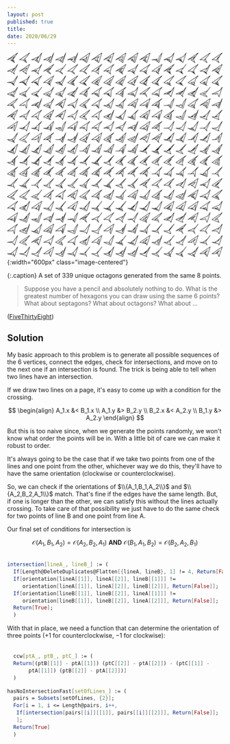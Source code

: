 ```yaml
---
layout: post
published: true
title: 
date: 2020/06/29
---
```


![](/img/2020-06-26-octagons.png){:width="600px" class="image-centered"}

{:.caption}
A set of $339$ unique octagons generated from the same $8$ points.

>Suppose you have a pencil and absolutely nothing to do. What is the greatest number of hexagons you can draw using the same $6$ points? What about septagons? What about octagons? What about ...

<!--more-->

([FiveThirtyEight](URL))

## Solution

My basic approach to this problem is to generate all possible sequences of the $6$ vertices, connect the edges, check for intersections, and move on to the next one if an intersection is found. The trick is being able to tell when two lines have an intersection. 

If we draw two lines on a page, it's easy to come up with a condition for the crossing.

$$
\begin{align}
A_1.x &< B_1.x \\
A_1.y &> B_2.y \\
B_2.x &< A_2.y \\
B_1.y &> A_2.y
\end{align}
$$

But this is too naive since, when we generate the points randomly, we won't know what order the points will be in. With a little bit of care we can make it robust to order. 

It's always going to be the case that if we take two points from one of the lines and one point from the other, whichever way we do this, they'll have to have the same orientation (clockwise or counterclockwise). 

So, we can check if the orientations of $\\{A_1,B_1,A_2\\}$ and $\\{A_2,B_2,A_1\\}$ match. That's fine if the edges have the same length. But, if one is longer than the other, we can satisfy this without the lines actually crossing. To take care of that possibility we just have to do the same check for two points of line B and one point from line A.

Our final set of conditions for intersection is 

$$
\mathcal{O}(A_1,B_1,A_2) = \mathcal{O}(A_2,B_2,A_1)\ \mathbf{AND}\ \mathcal{O}(B_1,A_1,B_2) = \mathcal{O}(B_2,A_2,B_1)
$$

```mathematica

intersection[lineA_, lineB_] := (
  If[Length@DeleteDuplicates@Flatten[{lineA, lineB}, 1] != 4, Return[False]];
  If[orientation[lineA[[1]], lineA[[2]], lineB[[1]]] !=
     orientation[lineA[[1]], lineA[[2]], lineB[[2]]], Return[False]];
  If[orientation[lineB[[1]], lineB[[2]], lineA[[1]]] !=
     orientation[lineB[[1]], lineB[[2]], lineA[[2]]], Return[False]];
  Return[True];
  )
```

With that in place, we need a function that can determine the orientation of three points ($+1$ for counterclockwise, $-1$ for clockwise):

```mathematica
  
  ccw[ptA_, ptB_, ptC_] := (
  Return[(ptB[[1]] - ptA[[1]]) (ptC[[2]] - ptA[[2]]) - (ptC[[1]] - 
       ptA[[1]]) (ptB[[2]] - ptA[[2]])]
  )
```



```mathematica  
hasNoIntersectionFast[setOfLines_] := (
  pairs = Subsets[setOfLines, {2}];
  For[i = 1, i <= Length@pairs, i++,
   If[intersection[pairs[[i]][[1]], pairs[[i]][[2]]], Return[False]];
   ];
  Return[True]
  )
```

<br>

